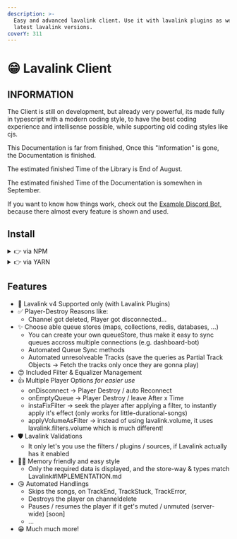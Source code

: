 ```yaml
---
description: >-
  Easy and advanced lavalink client. Use it with lavalink plugins as well as
  latest lavalink versions.
coverY: 311
---
```


# 😁 Lavalink Client

## INFORMATION

The Client is still on development, but already very powerful, its made fully in typescript with a modern coding style, to have the best coding experience and intellisense possible, while supporting old coding styles like cjs.

This Documentation is far from finished, Once this "Information" is gone, the Documentation is finished.&#x20;

The estimated finished Time of the Library is End of August.

The estimated finished Time of the Documentation is somewhen in September.

If you want to know how things work, check out the [Example Discord Bot](basics/example-discord-bot.md), because there almost every feature is shown and used.

## Install

<details>

<summary>👉 via NPM</summary>

```bash
npm install --save lavalink-client
```

Dev Version: (Current)

```bash
npm install tomato6966/lavalink-client
```

</details>

<details>

<summary>👉 via YARN</summary>

```bash
yarn add lavalink-client
```

Dev Version: (Current)

```bash
yarn add tomato6966/lavalink-client
```

</details>

## Features

* 💯 Lavalink v4 Supported only (with Lavalink Plugins)
* ✅ Player-Destroy Reasons like:
  * Channel got deleted, Player got disconnected...
* ✨ Choose able queue stores (maps, collections, redis, databases, ...)
  * You can create your own queueStore, thus make it easy to sync queues accross multiple connections (e.g. dashboard-bot)
  * Automated Queue Sync methods
  * Automated unresolveable Tracks (save the queries as Partial Track Objects -> Fetch the tracks only once they are gonna play)
* 😍 Included Filter & Equalizer Management
* 👍 Multiple Player Options _for easier use_
  * onDisconnect -> Player Destroy / auto Reconnect
  * onEmptyQueue -> Player Destroy / leave After x Time
  * instaFixFilter -> seek the player after applying a filter, to instantly apply it's effect (only works for little-durational-songs)
  * applyVolumeAsFilter -> instead of using lavalink.volume, it uses lavalink.filters.volume which is much different!
* 🛡️ Lavalink Validations
  * It only let's you use the filters / plugins / sources, if Lavalink actually has it enabled
* 🧑‍💻 Memory friendly and easy style
  * Only the required data is displayed, and the store-way & types match Lavalink#IMPLEMENTATION.md
* 😘 Automated Handlings
  * Skips the songs, on TrackEnd, TrackStuck, TrackError,
  * Destroys the player on channeldelete
  * Pauses / resumes the player if it get's muted / unmuted (server-wide) \[soon]
  * ...
* 😁 Much much more!

